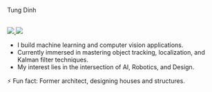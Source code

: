 <p align="center">

Tung Dinh

<br/>

<a href="https://www.linkedin.com/in/tung-dinh/">
    <img src="https://img.shields.io/badge/-Linkedin-blue?style=flat-square&logo=linkedin">
</a>
<a href="mailto:tsdinh442@gmail.com">
    <img src="https://img.shields.io/badge/-Email-red?style=flat-square&logo=gmail&logoColor=white">
</a>
</p>

* I build machine learning and computer vision applications.
* Currently immersed in mastering object tracking, localization, and Kalman filter techniques.
* My interest lies in the intersection of AI, Robotics, and Design. 

⚡ Fun fact: Former architect, designing houses and structures. 
